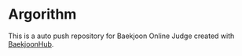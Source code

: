 # Argorithm
This is a auto push repository for Baekjoon Online Judge created with [BaekjoonHub](https://github.com/BaekjoonHub/BaekjoonHub).
